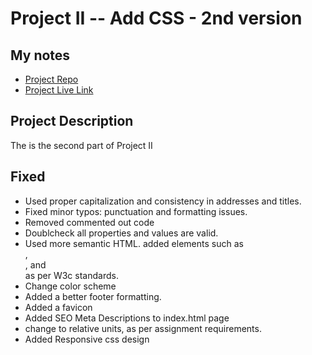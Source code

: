 # Project II -- Add CSS - 2nd version

## My notes

- [Project Repo](https://github.com/number1pride/webdev_project_two_b)
- [Project Live Link](https://number1pride.github.io/webdev_project_two_b/)

## Project Description

The is the second part of Project II

## Fixed

- Used proper capitalization and consistency in addresses and titles.
- Fixed minor typos: punctuation and formatting issues.
- Removed commented out code
- Doublcheck all properties and values are valid.
- Used more semantic HTML. added elements such as <section>, <article>, and <footer> as per W3c standards.
- Change color scheme
- Added a better footer formatting.
- Added a favicon
- Added SEO Meta Descriptions to index.html page
- change to relative units, as per assignment requirements.
- Added Responsive css design
